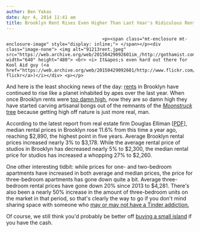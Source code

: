 ```yaml
---
author: Ben Yakas
date: Apr 4, 2014 11:41 am
title: Brooklyn Rent Rises Even Higher Than Last Year's Ridiculous Rent
---
```


	
										<p><span class="mt-enclosure mt-enclosure-image" style="display: inline;"> </span></p><div class="image-none"> <img alt="91213rent.jpeg" src="https://web.archive.org/web/20150429092601im_/http://gothamist.com/attachments/byakas/91213rent.jpeg" width="640" height="480"> <br> <i> It&apos;s even hard out there for Kool Aid guy (<a href="https://web.archive.org/web/20150429092601/http://www.flickr.com/photos/55483317@N00/235050081/sizes/o/in/photostream/">BrooklynCatfish&apos;s flickr</a>)</i></div> <p></p>

<p>And here is the least shocking news of the day: <a href="https://web.archive.org/web/20150429092601/http://gothamist.com/tags/rent">rents</a> in Brooklyn have continued to rise like a planet inhabited by apes over the last year. When once Brooklyn rents were <a href="https://web.archive.org/web/20150429092601/http://gothamist.com/tags/rents">too damn high</a>, now they are so damn high they have started carving artisanal bongs out of the remnants of the <a href="https://web.archive.org/web/20150429092601/http://gothamist.com/2014/02/07/the_moonstruck_tree_has_been_choppe.php"><em>Moonstruck</em> tree</a> because getting high off nature is just more real, man.</p>

<p>According to the latest report from real estate firm Douglas Elliman [<a href="https://web.archive.org/web/20150429092601/http://www.elliman.com/pdf/8de2647033e4f4a21170af112e1e2f6282a62c67">PDF</a>], median rental prices in Brooklyn rose 11.6% from this time a year ago, reaching $2,890, the highest point in five years. Average Brooklyn rental prices increased nearly 3% to $3,178. While the average rental price of studios in Brooklyn has decreased nearly 5% to $2,300, the median rental price for studios has increased a whopping 27% to $2,260.</p>

<p>One other interesting tidbit: while prices for one- and two-bedroom apartments have increased in both average and median prices, the price for three-bedroom apartments has gone down quite a bit. Average three-bedroom rental prices have gone down 20% since 2013 to $4,281. There&apos;s also been a nearly 50% increase in the amount of three-bedroom units on the market in that period, so that&apos;s clearly the way to go if you don&apos;t mind sharing space with someone who <a href="https://web.archive.org/web/20150429092601/http://gothamist.com/2014/02/28/roommate_tinder_sex.php">may or may not have a Tinder addiction. </a></p>

<p>Of course, we still think you&apos;d probably be better off <a href="https://web.archive.org/web/20150429092601/http://gothamist.com/2013/11/07/why_not_buy_this_island_instead_of.php">buying a small island</a> if you have the cash.</p>					
										
									
				